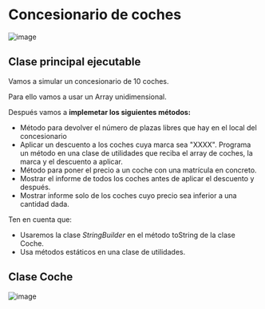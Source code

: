 # Concesionario de coches

![image](https://user-images.githubusercontent.com/91023374/203345701-5d1910f1-6945-4ca9-b356-c872f6837b88.png)


## Clase principal ejecutable

Vamos a simular un concesionario de 10 coches.

Para ello vamos a usar un Array unidimensional.

Después vamos a **implemetar los siguientes métodos:**

- Método para devolver el número de plazas libres que hay en el local del concesionario
- Aplicar un descuento a los coches cuya marca sea "XXXX". Programa un método en una clase de utilidades que reciba el array de coches, la marca y el descuento a aplicar.
- Método para poner el precio a un coche con una matrícula en concreto.
- Mostrar el informe de todos los coches antes de aplicar el descuento y después. 
- Mostrar informe solo de los coches cuyo precio sea inferior a una cantidad dada. 

Ten en cuenta que:

- Usaremos la clase *StringBuilder* en el método toString de la clase Coche.
- Usa métodos estáticos en una clase de utilidades.

## Clase Coche
![image](https://github.com/profeMelola/Programacion-05-2023-24/assets/91023374/dc5e656d-0fb6-4e95-9060-4af2abb9fccd)
